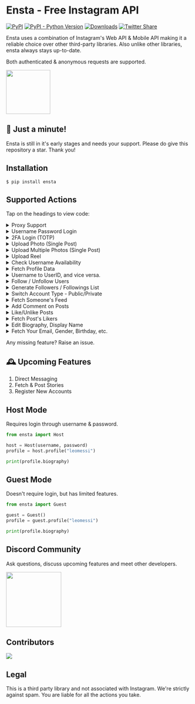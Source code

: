 # Ensta - Free Instagram API
[![PyPI](https://img.shields.io/pypi/v/ensta)](https://pypi.org/project/ensta)
[![PyPI - Python Version](https://img.shields.io/pypi/pyversions/ensta)]()
[![Downloads](https://static.pepy.tech/badge/ensta)](https://pepy.tech/project/ensta)
[![Twitter Share](https://img.shields.io/twitter/url?style=social&url=https%3A%2F%2Fgithub.com%2Fdiezo%2Fensta)](https://twitter.com/intent/tweet?text=Wow:&url=https%3A%2F%2Fgithub.com%2Fdiezo%2Fensta)

<!-- <img style="border-radius: 10px" src="https://raw.githubusercontent.com/diezo/Ensta/master/assets/logo.png"/> -->

Ensta uses a combination of Instagram's Web API & Mobile API making it a reliable choice over other third-party libraries. Also unlike other libraries, ensta always stays up-to-date.

Both authenticated & anonymous requests are supported.

[<img src="https://i.ibb.co/G0SSVfc/IMG-20240107-144717-modified.png" width="120"/>](https://twitter.com/intent/tweet?text=Wow:&url=https%3A%2F%2Fgithub.com%2Fdiezo%2Fensta)

## 🌟 Just a minute!
Ensta is still in it's early stages and needs your support. Please do give this repository a star. Thank you!

## Installation
```shell
$ pip install ensta
```

## Supported Actions
Tap on the headings to view code:

<details>

<summary>Proxy Support</summary><br>

```python
from ensta import Host

host = Host(username, password, proxy={"http": "http://1.2.3.4", "https": "https://1.2.3.4"})
```

</details>

<details>

<summary>Username Password Login</summary><br>

```python
from ensta import Host

host = Host(username, password)
```

</details>

<details>

<summary>2FA Login  (TOTP)</summary><br>

```python
from ensta import Host

host = Host(username, password, totp_token=token)
```

</details>

<details>

<summary>Upload Photo (Single Post)</summary><br>

```python
from ensta import Host

host = Host(username, password)

upload = host.get_upload_id("Picture.jpg")

host.upload_photo(upload, caption="Travelling 🌆")
```

</details>

<details>

<summary>Upload Multiple Photos (Single Post)</summary><br>

```python
from ensta import Host

host = Host(username, password)

upload1 = host.get_upload_id("First.jpg")
upload2 = host.get_upload_id("Second.jpg")
upload3 = host.get_upload_id("Third.jpg")

host.upload_photos([upload1, upload2, upload3], caption="Travelling 🌆")
```

</details>

<details>

<summary>Upload Reel</summary><br>

```python
from ensta import Host

host = Host(username, password)

host.upload_reel(
    video_path="Video.mp4",
    thumbnail_path="Thumbnail.jpg",
    caption="Enjoying the winter! ⛄"
)
```

</details>

<details>

<summary>Check Username Availability</summary><br>

```python
from ensta import Guest

guest = Guest()

print(guest.username_availability("theusernameiwant"))
```

</details>

<details>

<summary>Fetch Profile Data</summary><br>

```python
from ensta import Host

host = Host(username, password)
profile = host.profile("leomessi")

print(profile.full_name)
print(profile.biography)
print(profile.follower_count)
```

</details>

<details>

<summary>Username to UserID, and vice versa.</summary><br>

```python
from ensta import Host

host = Host(username, password)

username = host.get_username(427553890)
uid = host.get_uid("leomessi")

print(username, uid)
```

</details>

<details>

<summary>Follow / Unfollow Users</summary><br>

```python
from ensta import Host

host = Host(username, password)

print(host.follow("leomessi"))
print(host.unfollow("leomessi"))
```

</details>

<details>

<summary>Generate Followers / Followings List</summary><br>

```python
from ensta import Host

host = Host(username, password)

followers = host.followers("leomessi", count=100)  # Want full list? Set count to '0'
followings = host.followings("leomessi", count=100)  # Want full list? Set count to '0'

for user in followers:
    print(user.username)

for user in followings:
    print(user.username)
```

</details>

<details>

<summary>Switch Account Type - Public/Private</summary><br>

```python
from ensta import Host

host = Host(username, password)

print(host.switch_to_public_account())
print(host.switch_to_private_account())
```

</details>

<details>

<summary>Fetch Someone's Feed</summary><br>

```python
from ensta import Host

host = Host(username, password)
posts = host.posts("leomessi", 100)  # Want full list? Set count to '0'

for post in posts:
    print(post.caption_text)
    print(post.like_count)    
```

</details>

<details>

<summary>Add Comment on Posts</summary><br>

```python
from ensta import Host

host = Host(username, password)

post_id = host.get_post_id("https://www.instagram.com/p/Czr2yLmroCQ/")

host.comment("Looks great!", post_id)
```

</details>

<details>

<summary>Like/Unlike Posts</summary><br>

```python
from ensta import Host

host = Host(username, password)

post_id = host.get_post_id("https://www.instagram.com/p/Czr2yLmroCQ/")

host.like(post_id)
host.unlike(post_id)
```

</details>

<details>

<summary>Fetch Post's Likers</summary><br>

```python
from ensta import Host

host = Host(username, password)

post_id = host.get_post_id("https://www.instagram.com/p/Czr2yLmroCQ/")
likers = host.likers(post_id)

for user in likers.users:
    print(user.username)
    print(user.profile_picture_url)
```

</details>

<details>

<summary>Edit Biography, Display Name</summary><br>

```python
from ensta import Host

host = Host(username, password)

host.change_display_name("Lionel Messi")
host.change_bio("Athlete")
```

</details>

<details>

<summary>Fetch Your Email, Gender, Birthday, etc.</summary><br>

```python
from ensta import Host

host = Host(username, password)
me = host.private_info()

print(me.email)
print(me.gender)
print(me.birthday)
```

</details>

Any missing feature? Raise an issue.

## 🕰️ Upcoming Features
1. Direct Messaging
2. Fetch & Post Stories
3. Register New Accounts

## Host Mode
Requires login through username & password.

```python
from ensta import Host

host = Host(username, password)
profile = host.profile("leomessi")

print(profile.biography)
```

## Guest Mode
Doesn't require login, but has limited features.

```python
from ensta import Guest

guest = Guest()
profile = guest.profile("leomessi")

print(profile.biography)
```

## Discord Community
Ask questions, discuss upcoming features and meet other developers.

[<img src="https://i.ibb.co/qdX7F1b/IMG-20240105-115646-modified-modified.png" width="150"/>](https://discord.com/invite/pU4knSwmQe)

## Contributors
<a href="https://github.com/diezo/ensta/graphs/contributors">
    <img src="https://contrib.rocks/image?anon=1&repo=diezo/ensta" />
</a>

## Legal
This is a third party library and not associated with Instagram. We're strictly against spam. You are liable for all the actions you take.
